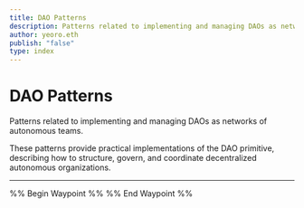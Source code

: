 ```yaml
---
title: DAO Patterns
description: Patterns related to implementing and managing DAOs as networks of autonomous teams
author: yeoro.eth
publish: "false"
type: index
---
```


# DAO Patterns

Patterns related to implementing and managing DAOs as networks of autonomous teams.

These patterns provide practical implementations of the DAO primitive, describing how to structure, govern, and coordinate decentralized autonomous organizations.

---

%% Begin Waypoint %%
%% End Waypoint %%